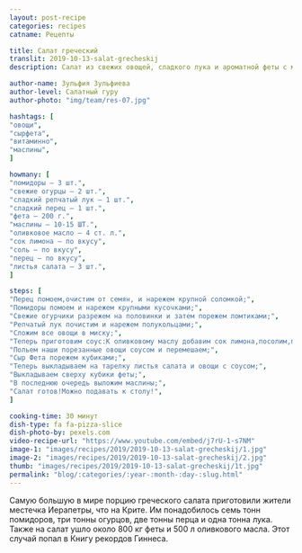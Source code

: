 ```yaml
---
layout: post-recipe
categories: recipes
catname: Рецепты

title: Салат греческий
translit: 2019-10-13-salat-grecheskij
description: Салат из свежих овощей, сладкого лука и ароматной феты с маслинами непременно завоюет и ваше сердце!

author-name: Зульфия Зульфиева
author-level: Салатный гуру
author-photo: "img/team/res-07.jpg"

hashtags: [
"овощи", 
"сырфета", 
"витаминно", 
"маслины", 
]

howmany: [
"помидоры — 3 шт.",
"свежие огурцы — 2 шт.",
"сладкий репчатый лук — 1 шт.",
"сладкий перец — 1 шт.",
"фета — 200 г.",
"маслины — 10-15 ШТ.",
"оливковое масло — 4 ст. л.",
"сок лимона — по вкусу",
"соль — по вкусу",
"перец — по вкусу",
"листья салата — 3 шт.",
]

steps: [
"Перец помоем,очистим от семян, и нарежем крупной соломкой;",
"Помидоры помоем и нарежем крупными кусочками;",
"Свежие огурчики разрежем на половинки и затем порежем ломтиками;",
"Репчатый лук почистим и нарежем полукольцами;",
"Сложим все овощи в миску;",
"Теперь приготовим соус:К оливковому маслу добавим сок лимона,посолим,поперчим хорошо перемешаем;",
"Польем наши порезанные овощи соусом и перемешаем;",
"Сыр Фета порежем кубиками;",
"Теперь выкладываем на тарелку листья салата и овощи с соусом;",
"Выкладываем сверху кубики феты;",
"В последнюю очередь выложим маслины;",
"Салат готов!Можно подавать к столу!",
]

cooking-time: 30 минут
dish-type: fa fa-pizza-slice
dish-photo-by: pexels.com
video-recipe-url: "https://www.youtube.com/embed/j7rU-1-s7NM"
image-1: "images/recipes/2019/2019-10-13-salat-grecheskij/1.jpg"
image-2: "images/recipes/2019/2019-10-13-salat-grecheskij/2.jpg"
thumb: "images/recipes/2019/2019-10-13-salat-grecheskij/1t.jpg"
permalink: "blog/:categories/:year-:month-:day-:slug.html"
---
```

Самую большую в мире порцию греческого салата приготовили жители местечка Иерапетры, что на Крите. Им понадобилось семь тонн помидоров, три тонны огурцов, две тонны перца и одна тонна лука.
Также на салат ушло около 800 кг феты и 500 л оливкового масла. Этот случай попал в Книгу рекордов Гиннеса.